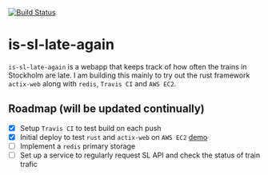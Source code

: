 [![Build Status](https://travis-ci.org/alexmitic/is-sl-late-again.svg?branch=master)](https://travis-ci.org/alexmitic/is-sl-late-again)
# is-sl-late-again

`is-sl-late-again` is a webapp that keeps track of how often the trains in Stockholm are late. I am building this mainly to try out the rust framework `actix-web` along with `redis`, `Travis CI` and `AWS EC2`.

## Roadmap (will be updated continually)
- [x] Setup `Travis CI` to test build on each push
- [x] Initial deploy to test `rust` and `actix-web` on `AWS EC2` [demo](http://ec2-18-130-97-250.eu-west-2.compute.amazonaws.com:8080)
- [ ] Implement a `redis` primary storage
- [ ] Set up a service to regularly request SL API and check the status of train trafic 
